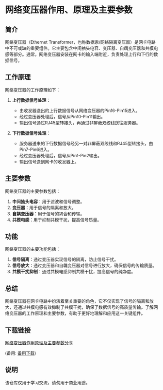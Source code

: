 # 网络变压器作用、原理及主要参数

## 简介

网络变压器（Ethernet Transformer，也称数据汞/网络隔离变压器）是网卡电路中不可或缺的重要组件。它主要包含中间抽头电容、变压器、自耦变压器和共模电感等部分。通常，网络变压器安装在网卡的输入端附近，负责处理上行和下行的数据信号。

## 工作原理

网络变压器的工作原理如下：

1. **上行数据信号处理**：
   - 由收发器送出的上行数据信号从网络变压器的Pin16-Pin15进入。
   - 经过变压器处理后，信号从Pin10-Pin11输出。
   - 输出信号通过RJ45型转接头，再通过非屏蔽双绞线送往服务器。

2. **下行数据信号处理**：
   - 服务器送来的下行数据信号经另一对非屏蔽双绞线和RJ45型转接头，由Pin7-Pin6进入。
   - 经过变压器处理后，信号从Pin1-Pin2输出。
   - 输出信号送到网卡的收发器上。

## 主要参数

网络变压器的主要参数包括：

1. **中间抽头电容**：用于滤波和信号调整。
2. **变压器**：用于信号的隔离和放大。
3. **自耦变压器**：用于信号的耦合和传输。
4. **共模电感**：用于抑制共模干扰，提高信号质量。

## 功能

网络变压器的主要功能包括：

1. **信号隔离**：通过变压器实现信号的隔离，防止信号干扰。
2. **信号放大**：通过变压器和自耦变压器对信号进行放大，确保信号的传输质量。
3. **共模干扰抑制**：通过共模电感抑制共模干扰，提高信号的纯净度。

## 总结

网络变压器在网卡电路中扮演着至关重要的角色，它不仅实现了信号的隔离和放大，还通过共模电感有效抑制了共模干扰，确保了数据信号的高质量传输。了解网络变压器的工作原理和主要参数，有助于更好地理解和应用这一关键组件。

## 下载链接
[网络变压器作用原理及主要参数分享](https://pan.quark.cn/s/40934435ce85) 

(备用: [备用下载](https://pan.baidu.com/s/18Pc7sqG6BvWsn6YId_U36g?pwd=1234))

## 说明

该仓库仅用于学习交流，请勿用于商业用途。
